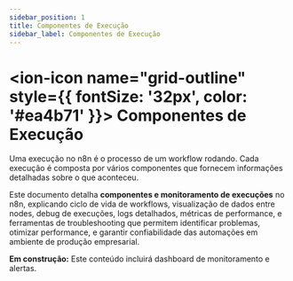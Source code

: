 ```yaml
---
sidebar_position: 1
title: Componentes de Execução
sidebar_label: Componentes de Execução
---
```


# <ion-icon name="grid-outline" style={{ fontSize: '32px', color: '#ea4b71' }}></ion-icon> Componentes de Execução

Uma execução no n8n é o processo de um workflow rodando. Cada execução é composta por vários componentes que fornecem informações detalhadas sobre o que aconteceu.

Este documento detalha **componentes e monitoramento de execuções** no n8n, explicando ciclo de vida de workflows, visualização de dados entre nodes, debug de execuções, logs detalhados, métricas de performance, e ferramentas de troubleshooting que permitem identificar problemas, otimizar performance, e garantir confiabilidade das automações em ambiente de produção empresarial.

<div class="em-construcao">
   
  <strong>Em construção:</strong> Este conteúdo incluirá dashboard de monitoramento e alertas.
</div>
